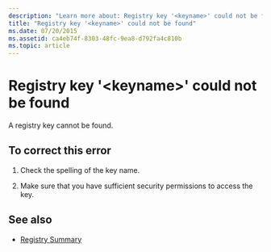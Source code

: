 ```yaml
---
description: "Learn more about: Registry key '<keyname>' could not be found"
title: "Registry key '<keyname>' could not be found"
ms.date: 07/20/2015
ms.assetid: ca4eb74f-8303-48fc-9ea8-d792fa4c810b
ms.topic: article
---
```

# Registry key '\<keyname>' could not be found

A registry key cannot be found.  
  
## To correct this error  
  
1. Check the spelling of the key name.  
  
2. Make sure that you have sufficient security permissions to access the key.  
  
## See also

- [Registry Summary](../language-reference/keywords/registry-summary.md)
